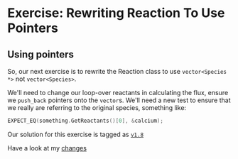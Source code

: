 Exercise: Rewriting Reaction To Use Pointers
============================================

Using pointers
--------------

So, our next exercise is to rewrite the Reaction class to use `vector<Species *>` not `vector<Species>`.

We'll need to change our loop-over reactants in calculating the flux, ensure we `push_back` pointers onto the `vector`s.
We'll need a new test to ensure that we really are referring to the original species, something like:

``` cpp
EXPECT_EQ(something.GetReactants()[0], &calcium);
```

Our solution for this exercise is tagged as [`v1.8`](https://github.com/UCL/rsd-cppcourse-example/tree/v1.8)

Have a look at my [changes](https://github.com/UCL/rsd-cppcourse-example/compare/v1.7...v1.8)
